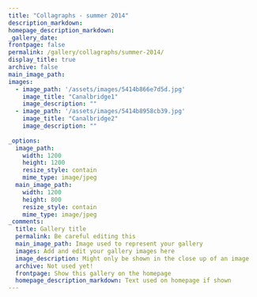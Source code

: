 ```yaml
---
title: "Collagraphs - summer 2014"
description_markdown: 
homepage_description_markdown: 
_gallery_date:
frontpage: false
permalink: /gallery/collagraphs/summer-2014/
display_title: true
archive: false
main_image_path: 
images:
  - image_path: '/assets/images/5414b866e7d5d.jpg'
    image_title: "Canalbridge1"
    image_description: "" 
  - image_path: '/assets/images/5414b8958cb39.jpg'
    image_title: "Canalbridge2"
    image_description: "" 
 
_options:
  image_path:
    width: 1200
    height: 1200
    resize_style: contain
    mime_type: image/jpeg
  main_image_path:
    width: 1200
    height: 800
    resize_style: contain
    mime_type: image/jpeg
_comments:
  title: Gallery title
  permalink: Be careful editing this
  main_image_path: Image used to represent your gallery
  images: Add and edit your gallery images here
  image_description: Might only be shown in the close up of an image
  archive: Not used yet!
  frontpage: Show this gallery on the homepage
  homepage_description_markdown: Text used on homepage if shown
---
```

